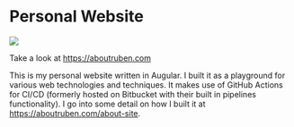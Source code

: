 # Personal Website
![](https://github.com/rubenschuckit/personal-website/workflows/Test%20Build%20Deploy/badge.svg)

Take a look at https://aboutruben.com

This is my personal website written in Augular. I built it as a playground for various web technologies
and techniques. It makes use of GitHub Actions for CI/CD (formerly hosted on Bitbucket 
with their built in pipelines functionality). I go into some detail on how I built it at 
https://aboutruben.com/about-site.
